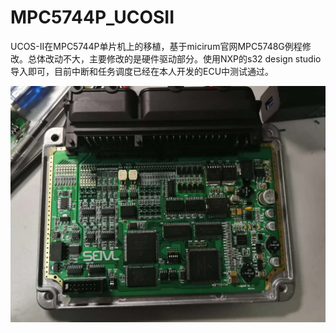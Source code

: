 # MPC5744P_UCOSII

UCOS-II在MPC5744P单片机上的移植，基于micirum官网MPC5748G例程修改。总体改动不大，主要修改的是硬件驱动部分。使用NXP的s32 design studio导入即可，目前中断和任务调度已经在本人开发的ECU中测试通过。


<img src="https://github.com/HuaxinLu/MPC5744P_UCOSII/blob/master/ECU.jpg" width="600" />
